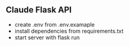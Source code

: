 ## Claude Flask API 
- create .env from .env.examaple
- install dependencies from requirements.txt
- start server with flask run